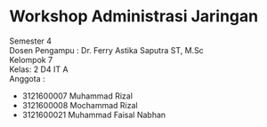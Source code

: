 # Workshop Administrasi Jaringan
Semester 4 <br />
Dosen Pengampu : Dr. Ferry Astika Saputra ST, M.Sc <br />
Kelompok 7 <br />
Kelas: 2 D4 IT A <br />
Anggota : <br />
- 3121600007 Muhammad Rizal
- 3121600008 Mochammad Rizal
- 3121600021 Muhammad Faisal Nabhan 
